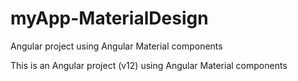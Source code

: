 # myApp-MaterialDesign
Angular project using Angular Material components

This is an Angular project (v12) using Angular Material components 
